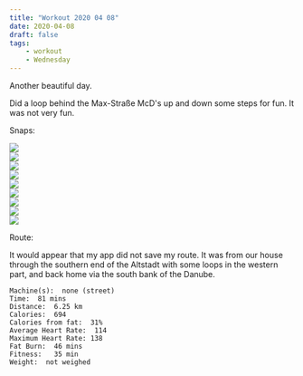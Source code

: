 ```yaml
---
title: "Workout 2020 04 08"
date: 2020-04-08
draft: false
tags: 
    - workout
    - Wednesday
---
```

Another beautiful day.  

Did a loop behind the Max-Straße McD's up and down some steps for fun.  It was not very fun.

Snaps:

![](/IMG_7208.JPG)  
![](/IMG_7210.JPG)  
![](/IMG_7211.JPG)  
![](/IMG_7212.JPG)  
![](/IMG_7213.JPG)  
![](/IMG_7214.JPG)  
![](/IMG_7215.JPG)  
![](/IMG_7216.JPG)  
![](/IMG_7217.JPG)  

Route:

It would appear that my app did not save my route.  It was from our house through the southern end of the Altstadt with some loops in the western part, and back home via the south bank of the Danube.

```
Machine(s):  none (street)
Time:  81 mins
Distance:  6.25 km
Calories:  694
Calories from fat:  31%
Average Heart Rate:  114
Maximum Heart Rate: 138
Fat Burn:  46 mins
Fitness:   35 min
Weight:  not weighed
```

